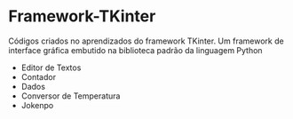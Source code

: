 # Framework-TKinter

Códigos criados no aprendizados do framework TKinter. Um framework de interface gráfica embutido na biblioteca padrão da linguagem Python

- Editor de Textos
- Contador
- Dados
- Conversor de Temperatura
- Jokenpo
